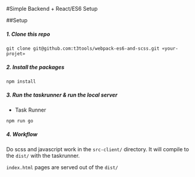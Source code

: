 #Simple Backend + React/ES6 Setup

##Setup 

##### 1. Clone this repo
```
git clone git@github.com:t3tools/webpack-es6-and-scss.git «your-projet»
```

##### 2. Install the packages
```
npm install
```

##### 3. Run the taskrunner & run the local server
- Task Runner
```
npm run go
```

##### 4. Workflow
Do scss and javascript work in the `src-client/` directory. It will compile to the `dist/` with the taskrunner.

`index.html` pages are served out of the `dist/`

